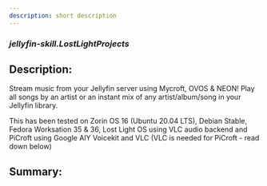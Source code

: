 ```yaml
---
description: short description
---
```


### _jellyfin-skill.LostLightProjects_  
## Description:  
Stream music from your Jellyfin server using Mycroft, OVOS & NEON! Play all songs by an artist or an instant mix of any artist/album/song in your Jellyfin library.

This has been tested on Zorin OS 16 (Ubuntu 20.04 LTS), Debian Stable, Fedora Worksation 35 & 36, Lost Light OS using VLC audio backend and PiCroft using Google AIY Voicekit and VLC (VLC is needed for PiCroft - read down below)  
  
  
  
## Summary:  
